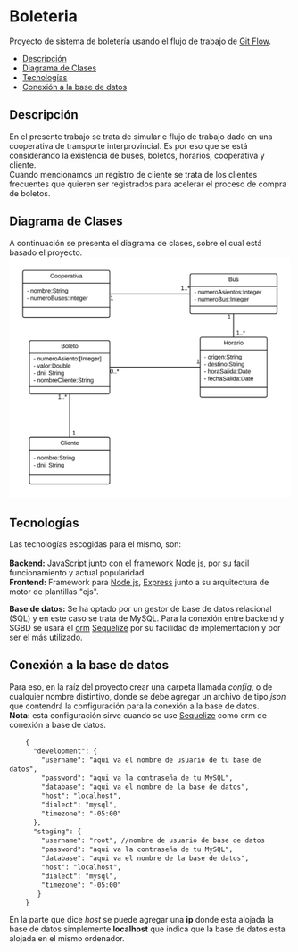 # Boleteria
Proyecto de sistema de boletería usando el flujo de trabajo de [Git Flow][lenguajes].

[lenguajes]: https://drive.google.com/file/d/11Jhjz58o6og81mtrva-E2YmJuwCn5OhJ/view?usp=sharing
- [Descripción](#descripción)
- [Diagrama de Clases](#diagrama-de-clases)
- [Tecnologías](#tecnologías)
- [Conexión a la base de datos](#conexión-a-la-base-de-datos)
## Descripción ##
En el presente trabajo se trata de simular e flujo de trabajo dado en una cooperativa de transporte interprovincial. Es por eso que se está considerando la existencia de buses, boletos, horarios, cooperativa y cliente.  
Cuando mencionamos un registro de cliente se trata de los clientes frecuentes que quieren ser registrados para acelerar el proceso de compra de boletos.
## Diagrama de Clases ##
A continuación se presenta el diagrama de clases, sobre el cual está basado el proyecto.
![Diagrama de clases](https://github.com/victand98/boleteria/blob/develop/public/img/classDiagram.jpeg)
## Tecnologías ##
Las tecnologías escogidas para el mismo, son:<br />  
**Backend:** [JavaScript][js] junto con el framework [Node js][node], por su facil funcionamiento y actual popularidad.  
**Frontend:** Framework para [Node js][node], [Express][express] junto a su arquitectura de motor de plantillas "ejs".<br />

[node]:  https://nodejs.org/es/docs/
[js]:  https://developer.mozilla.org/es/docs/Web/JavaScript
[express]: https://expressjs.com/es/
[sequelize]: http://docs.sequelizejs.com/
[orm]: https://programarfacil.com/blog/que-es-un-orm/
  
**Base de datos:** Se ha optado por un gestor de base de datos relacional (SQL) y en este caso se trata de MySQL. Para la conexión entre backend y SGBD se usará el [orm][orm] [Sequelize][sequelize] por su facilidad de implementación y por ser el más utilizado.
## Conexión a la base de datos ##
Para eso, en la raíz del proyecto crear una carpeta llamada *config*, o de cualquier nombre distintivo, donde se debe agregar un archivo de tipo *json* que contendrá la configuración para la conexión a la base de datos.  
**Nota:** esta configuración sirve cuando se use [Sequelize][sequelize] como orm de conexión a base de datos.
        
        {
          "development": {
            "username": "aqui va el nombre de usuario de tu base de datos",
            "password": "aqui va la contraseña de tu MySQL",
            "database": "aqui va el nombre de la base de datos",
            "host": "localhost",
            "dialect": "mysql",
            "timezone": "-05:00"
          },
          "staging": {
            "username": "root", //nombre de usuario de base de datos
            "password": "aqui va la contraseña de tu MySQL",
            "database": "aqui va el nombre de la base de datos",
            "host": "localhost",
            "dialect": "mysql",
            "timezone": "-05:00"
           }
        }
        
En la parte que dice *host* se puede agregar una **ip** donde esta alojada la base de datos  simplemente **localhost** que indica que la base de datos esta alojada en el mismo ordenador.
